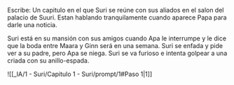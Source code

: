 Escribe:
Un capitulo en el que Suri se reúne con sus aliados en el salon del palacio de Suuri. Estan hablando tranquilamente cuando aparece Papa para darle una noticia.

Suri está en su mansión con sus amigos cuando Apa le interrumpe y le dice que la boda entre Maara y Ginn será en una semana. Suri se enfada y pide ver a su padre, pero Apa se niega. Suri se va furioso e intenta golpear a una criada con su anillo-espada.

![[_IA/1 - Suri/Capitulo 1 - Suri/prompt/1#Paso 1|1]]